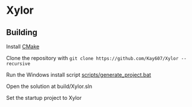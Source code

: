 # Xylor

## Building
Install [CMake](https://cmake.org/download/)

Clone the repository with `git clone https://github.com/Kay607/Xylor --recursive`

Run the Windows install script [scripts/generate_project.bat](https://github.com/Kay607/Xylor/blob/main/scripts/generate_project.bat)

Open the solution at build/Xylor.sln

Set the startup project to Xylor
